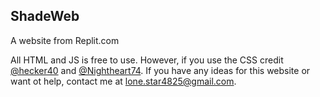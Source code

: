 ## ShadeWeb
A website from Replit.com


All HTML and JS is free to use. However, if you use the CSS credit [@hecker40](www.replit.com/@hecker40) and [@Nightheart74](www.replit.com/@Nightheart74).
If you have any ideas for this website or want ot help, contact me at [lone.star4825@gmail.com](mailto:lone.star4825@gmail.com).
